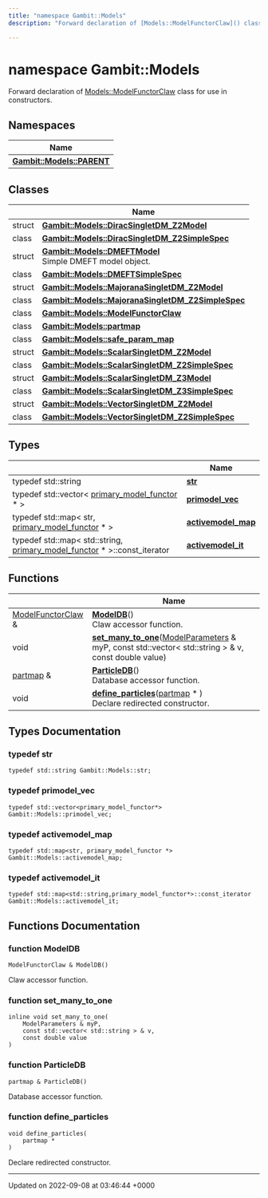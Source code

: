 ```yaml
---
title: "namespace Gambit::Models"
description: "Forward declaration of [Models::ModelFunctorClaw]() class for use in constructors. "

---
```


# namespace Gambit::Models

Forward declaration of [Models::ModelFunctorClaw]() class for use in constructors. 

## Namespaces

| Name           |
| -------------- |
| **[Gambit::Models::PARENT](/documentation/code/namespaces/namespacegambit_1_1models_1_1parent/)**  |

## Classes

|                | Name           |
| -------------- | -------------- |
| struct | **[Gambit::Models::DiracSingletDM_Z2Model](/documentation/code/classes/structgambit_1_1models_1_1diracsingletdm__z2model/)**  |
| class | **[Gambit::Models::DiracSingletDM_Z2SimpleSpec](/documentation/code/classes/classgambit_1_1models_1_1diracsingletdm__z2simplespec/)**  |
| struct | **[Gambit::Models::DMEFTModel](/documentation/code/classes/structgambit_1_1models_1_1dmeftmodel/)** <br>Simple DMEFT model object.  |
| class | **[Gambit::Models::DMEFTSimpleSpec](/documentation/code/classes/classgambit_1_1models_1_1dmeftsimplespec/)**  |
| struct | **[Gambit::Models::MajoranaSingletDM_Z2Model](/documentation/code/classes/structgambit_1_1models_1_1majoranasingletdm__z2model/)**  |
| class | **[Gambit::Models::MajoranaSingletDM_Z2SimpleSpec](/documentation/code/classes/classgambit_1_1models_1_1majoranasingletdm__z2simplespec/)**  |
| class | **[Gambit::Models::ModelFunctorClaw](/documentation/code/classes/classgambit_1_1models_1_1modelfunctorclaw/)**  |
| class | **[Gambit::Models::partmap](/documentation/code/classes/classgambit_1_1models_1_1partmap/)**  |
| class | **[Gambit::Models::safe_param_map](/documentation/code/classes/classgambit_1_1models_1_1safe__param__map/)**  |
| struct | **[Gambit::Models::ScalarSingletDM_Z2Model](/documentation/code/classes/structgambit_1_1models_1_1scalarsingletdm__z2model/)**  |
| class | **[Gambit::Models::ScalarSingletDM_Z2SimpleSpec](/documentation/code/classes/classgambit_1_1models_1_1scalarsingletdm__z2simplespec/)**  |
| struct | **[Gambit::Models::ScalarSingletDM_Z3Model](/documentation/code/classes/structgambit_1_1models_1_1scalarsingletdm__z3model/)**  |
| class | **[Gambit::Models::ScalarSingletDM_Z3SimpleSpec](/documentation/code/classes/classgambit_1_1models_1_1scalarsingletdm__z3simplespec/)**  |
| struct | **[Gambit::Models::VectorSingletDM_Z2Model](/documentation/code/classes/structgambit_1_1models_1_1vectorsingletdm__z2model/)**  |
| class | **[Gambit::Models::VectorSingletDM_Z2SimpleSpec](/documentation/code/classes/classgambit_1_1models_1_1vectorsingletdm__z2simplespec/)**  |

## Types

|                | Name           |
| -------------- | -------------- |
| typedef std::string | **[str](/documentation/code/namespaces/namespacegambit_1_1models/#typedef-str)**  |
| typedef std::vector< [primary_model_functor](/documentation/code/classes/classgambit_1_1primary__model__functor/) * > | **[primodel_vec](/documentation/code/namespaces/namespacegambit_1_1models/#typedef-primodel-vec)**  |
| typedef std::map< str, [primary_model_functor](/documentation/code/classes/classgambit_1_1primary__model__functor/) * > | **[activemodel_map](/documentation/code/namespaces/namespacegambit_1_1models/#typedef-activemodel-map)**  |
| typedef std::map< std::string, [primary_model_functor](/documentation/code/classes/classgambit_1_1primary__model__functor/) * >::const_iterator | **[activemodel_it](/documentation/code/namespaces/namespacegambit_1_1models/#typedef-activemodel-it)**  |

## Functions

|                | Name           |
| -------------- | -------------- |
| [ModelFunctorClaw](/documentation/code/classes/classgambit_1_1models_1_1modelfunctorclaw/) & | **[ModelDB](/documentation/code/namespaces/namespacegambit_1_1models/#function-modeldb)**()<br>Claw accessor function.  |
| void | **[set_many_to_one](/documentation/code/namespaces/namespacegambit_1_1models/#function-set-many-to-one)**([ModelParameters](/documentation/code/classes/classgambit_1_1modelparameters/) & myP, const std::vector< std::string > & v, const double value) |
| [partmap](/documentation/code/classes/classgambit_1_1models_1_1partmap/) & | **[ParticleDB](/documentation/code/namespaces/namespacegambit_1_1models/#function-particledb)**()<br>Database accessor function.  |
| void | **[define_particles](/documentation/code/namespaces/namespacegambit_1_1models/#function-define-particles)**([partmap](/documentation/code/classes/classgambit_1_1models_1_1partmap/) * )<br>Declare redirected constructor.  |

## Types Documentation

### typedef str

```
typedef std::string Gambit::Models::str;
```


### typedef primodel_vec

```
typedef std::vector<primary_model_functor*> Gambit::Models::primodel_vec;
```


### typedef activemodel_map

```
typedef std::map<str, primary_model_functor *> Gambit::Models::activemodel_map;
```


### typedef activemodel_it

```
typedef std::map<std::string,primary_model_functor*>::const_iterator Gambit::Models::activemodel_it;
```



## Functions Documentation

### function ModelDB

```
ModelFunctorClaw & ModelDB()
```

Claw accessor function. 

### function set_many_to_one

```
inline void set_many_to_one(
    ModelParameters & myP,
    const std::vector< std::string > & v,
    const double value
)
```


### function ParticleDB

```
partmap & ParticleDB()
```

Database accessor function. 

### function define_particles

```
void define_particles(
    partmap * 
)
```

Declare redirected constructor. 





-------------------------------

Updated on 2022-09-08 at 03:46:44 +0000